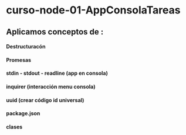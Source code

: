 # curso-node-01-AppConsolaTareas

## Aplicamos conceptos de :

#### Destructuracón
#### Promesas
#### stdin - stdout - readline (app en consola)
#### inquirer (interacción menu consola)
#### uuid     (crear código id universal)
#### package.json
#### clases
